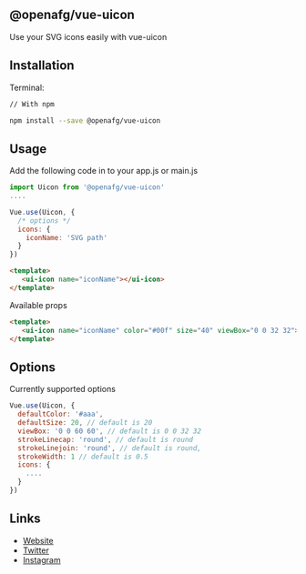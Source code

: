 ## @openafg/vue-uicon

Use your SVG icons easily with vue-uicon


## Installation

Terminal:
```bash
// With npm

npm install --save @openafg/vue-uicon
```

## Usage
Add the following code in to your app.js or main.js
```js
import Uicon from '@openafg/vue-uicon'
....

Vue.use(Uicon, { 
  /* options */
  icons: {
    iconName: 'SVG path'
  }
})
```
```html
<template>
   <ui-icon name="iconName"></ui-icon>
</template>

```
Available props
```html
<template>
   <ui-icon name="iconName" color="#00f" size="40" viewBox="0 0 32 32"></ui-icon>
</template>
```
## Options
Currently supported options

```js
Vue.use(Uicon, { 
  defaultColor: '#aaa',
  defaultSize: 20, // default is 20
  viewBox: '0 0 60 60', // default is 0 0 32 32
  strokeLinecap: 'round', // default is round
  strokeLinejoin: 'round', // default is round,
  strokeWidth: 1 // default is 0.5
  icons: {
    ....
  }
})
```

## Links

* [Website](https://afgprogrammer.com)
* [Twitter](https://twitter.com/afgprogrammer)
* [Instagram](https://instagram.com/afgprogrammer)
